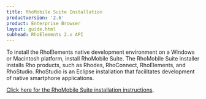 ```yaml
---
title: RhoMobile Suite Installation
productversion: '2.6'
product: Enterprise Browser
layout: guide.html
subhead: RhoElements 2.x API
---
```


To install the RhoElements native development environment on a Windows or Macintosh platform, install RhoMobile Suite. The RhoMobile Suite installer installs Rho products, such as Rhodes, RhoConnect, RhoElements, and RhoStudio. RhoStudio is an Eclipse installation that facilitates development of native smartphone applications.

[Click here for the RhoMobile Suite installation instructions](/rhoelements/rhoelements-install.md/rhomobile-install). 


